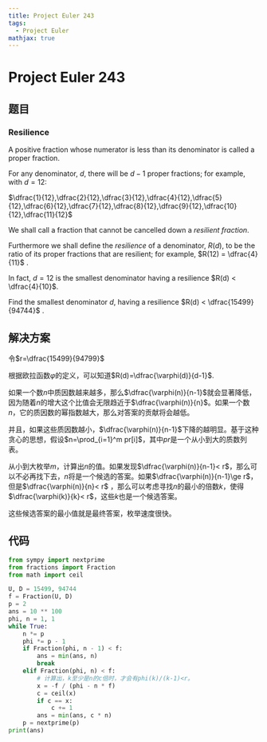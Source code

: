 ```yaml
---
title: Project Euler 243
tags:
  - Project Euler
mathjax: true
---
```

<escape><!-- more --></escape>
    

# Project Euler 243
## 题目
### Resilience

A positive fraction whose numerator is less than its denominator is called a proper fraction.

For any denominator, $d$, there will be $d−1$ proper fractions; for example, with $d=12$:

$\dfrac{1}{12},\dfrac{2}{12},\dfrac{3}{12},\dfrac{4}{12},\dfrac{5}{12},\dfrac{6}{12},\dfrac{7}{12},\dfrac{8}{12},\dfrac{9}{12},\dfrac{10}{12},\dfrac{11}{12}$

We shall call a fraction that cannot be cancelled down a *resilient fraction*.

Furthermore we shall define the *resilience* of a denominator, $R(d)$, to be the ratio of its proper fractions that are resilient; for example, $R(12) = \dfrac{4}{11}$ .

In fact, $d=12$ is the smallest denominator having a resilience $R(d) < \dfrac{4}{10}$.

Find the smallest denominator $d$, having a resilience $R(d) < \dfrac{15499}{94744}$ .


## 解决方案

令$r=\dfrac{15499}{94799}$

根据欧拉函数$\varphi$的定义，可以知道$R(d)=\dfrac{\varphi(d)}{d-1}$.

如果一个数$n$中质因数越来越多，那么$\dfrac{\varphi(n)}{n-1}$就会显著降低，因为随着$n$的增大这个比值会无限趋近于$\dfrac{\varphi(n)}{n}$。如果一个数$n$，它的质因数的幂指数越大，那么对答案的贡献将会越低。

并且，如果这些质因数越小，$\dfrac{\varphi(n)}{n-1}$下降的越明显。基于这种贪心的思想，假设$n=\prod_{i=1}^m pr[i]$，其中$pr$是一个从小到大的质数列表。

从小到大枚举$m$，计算出$n$的值。如果发现$\dfrac{\varphi(n)}{n-1}< r$，那么可以不必再找下去，$n$将是一个候选的答案。如果$\dfrac{\varphi(n)}{n-1}\ge r$，但是$\dfrac{\varphi(n)}{n}< r$ ，那么可以考虑寻找$n$的最小的倍数$k$，使得$\dfrac{\varphi(k)}{k}< r$，这些$k$也是一个候选答案。



这些候选答案的最小值就是最终答案，枚举速度很快。
## 代码


```py
from sympy import nextprime
from fractions import Fraction
from math import ceil

U, D = 15499, 94744
f = Fraction(U, D)
p = 2
ans = 10 ** 100
phi, n = 1, 1
while True:
    n *= p
    phi *= p - 1
    if Fraction(phi, n - 1) < f:
        ans = min(ans, n)
        break
    elif Fraction(phi, n) < f:
        # 计算出，k至少是n的c倍时，才会有phi(k)/(k-1)<r。
        x = -f / (phi - n * f)
        c = ceil(x)
        if c == x:
            c += 1
        ans = min(ans, c * n)
    p = nextprime(p)
print(ans)
```